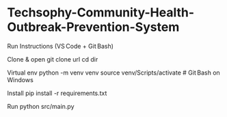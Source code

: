 # Techsophy-Community-Health-Outbreak-Prevention-System

Run Instructions (VS Code + Git Bash)

Clone & open
git clone url
cd dir


Virtual env
python -m venv venv
source venv/Scripts/activate  # Git Bash on Windows


Install
pip install -r requirements.txt


Run
python src/main.py
